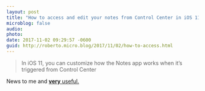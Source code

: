 ```yaml
---
layout: post
title: "How to access and edit your notes from Control Center in iOS 11"
microblog: false
audio: 
photo: 
date: 2017-11-02 09:29:57 -0600
guid: http://roberto.micro.blog/2017/11/02/how-to-access.html
---
```

> In iOS 11, you can customize how the Notes app works when it’s triggered from Control Center

News to me and [**very** useful.](https://thesweetsetup.com/access-edit-notes-control-center-ios-11/)
